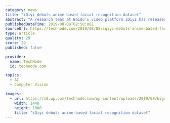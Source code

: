 ```yaml
---
category: news
title: "iQiyi debuts anime-based facial recognition dataset"
abstract: "A research team at Baidu’s video platform iQiyi has released a new facial recognition dataset named iCartoonFace, Synced Review reports. The researchers say the anime-based dataset can apply to recognition research, cartoon person modeling, and image ..."
publishedDateTime: 2019-08-08T02:58:00Z
sourceUrl: https://technode.com/2019/08/08/iqiyi-debuts-anime-based-facial-recognition-dataset/
type: article
quality: 29
score: 29
published: false

provider:
  name: TechNode
  id: technode.com

topics:
  - AI
  - Computer Vision

images:
  - url: https://i0.wp.com/technode.com/wp-content/uploads/2019/08/bigstock-Amsterdam-The-Netherlands-J-248326696.jpg?fit=1440%2C1080&#038;ssl=1
    width: 1440
    height: 1080
    title: "iQiyi debuts anime-based facial recognition dataset"
---
```

